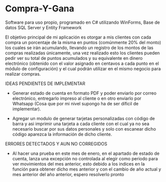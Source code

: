 # Compra-Y-Gana

Software para uso propio, programado en C# utilizando WinForms, Base de datos SQL Server y Entity Framework

El objetivo principal de mi aplicación es otorgar a mis clientes con cada compra un porcentaje de la misma en puntos (comúnmente 20% del 
monto) los cuales se irán acumulando, llevando un registro de los montos de las compras realizadas únicamente, una vez realizado esto los 
clientes pueden pedir ver su total de puntos acumulados y su equivalente en dinero electrónico (obtenido con el valor asignado en centavos 
a cada punto en el módulo de configuración) y el cual podrán utilizar en el mismo negocio para realizar compras.

IDEAS PENDIENTES DE IMPLEMENTAR

* Generar estado de cuenta en formato PDF y poder enviarlo por correo electrónico, entregarlo impreso al cliente o en otro enviarlo por
Whatsapp (Cosa que por mi nivel supongo ha de ser díficil de implementar).

* Agregar un modulo de generar tarjetas personalizadas con código de barra y asi imprimir una tarjeta a cada cliente con el cual ya no sea
necesario buscar por sus datos personales y solo con escanear dicho código aparezca la información de dicho cliente.


ERRORES DETECTADOS Y AUN NO CORREGIDOS

* Al hacer una prueba en este mes de enero, en el apartado de estado de cuenta, lanza una excepción no controlada al elegir como periodo
para ver movimientos del mes anterior, esto debido a los indices en la función para obtener dicho mes anterior y con el cambio de año actual
y mes anterior del año anterior, espero resolverlo pronto
